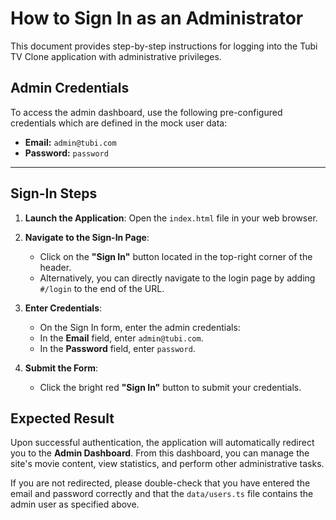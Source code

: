 # How to Sign In as an Administrator

This document provides step-by-step instructions for logging into the Tubi TV Clone application with administrative privileges.

## Admin Credentials

To access the admin dashboard, use the following pre-configured credentials which are defined in the mock user data:

-   **Email:** `admin@tubi.com`
-   **Password:** `password`

---

## Sign-In Steps

1.  **Launch the Application**: Open the `index.html` file in your web browser.

2.  **Navigate to the Sign-In Page**:
    *   Click on the **"Sign In"** button located in the top-right corner of the header.
    *   Alternatively, you can directly navigate to the login page by adding `#/login` to the end of the URL.

3.  **Enter Credentials**:
    *   On the Sign In form, enter the admin credentials:
    *   In the **Email** field, enter `admin@tubi.com`.
    *   In the **Password** field, enter `password`.

4.  **Submit the Form**:
    *   Click the bright red **"Sign In"** button to submit your credentials.

## Expected Result

Upon successful authentication, the application will automatically redirect you to the **Admin Dashboard**. From this dashboard, you can manage the site's movie content, view statistics, and perform other administrative tasks.

If you are not redirected, please double-check that you have entered the email and password correctly and that the `data/users.ts` file contains the admin user as specified above.